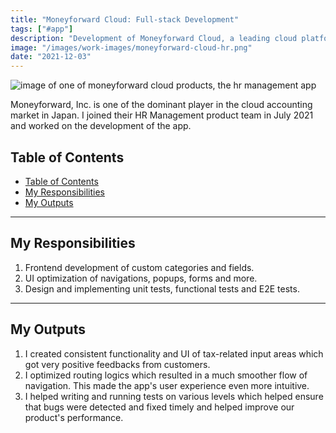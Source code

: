 ```yaml
---
title: "Moneyforward Cloud: Full-stack Development"
tags: ["#app"]
description: "Development of Moneyforward Cloud, a leading cloud platform in Japan that makes accounting easy and fast."
image: "/images/work-images/moneyforward-cloud-hr.png"
date: "2021-12-03"
---
```


![image of one of moneyforward cloud products, the hr management app](/images/work-images/moneyforward-cloud-hr.png)

Moneyforward, Inc. is one of the dominant player in the cloud accounting market in Japan. I joined their HR Management product team in July 2021 and worked on the development of the app.

## Table of Contents

- [Table of Contents](#table-of-contents)
- [My Responsibilities](#my-responsibilities)
- [My Outputs](#my-outputs)

___

## My Responsibilities

1. Frontend development of custom categories and fields.
2. UI optimization of navigations, popups, forms and more.
3. Design and implementing unit tests, functional tests and E2E tests.

___

## My Outputs

1. I created consistent functionality and UI of tax-related input areas which got very positive feedbacks from customers.
2. I optimized routing logics which resulted in a much smoother flow of navigation. This made the app's user experience even more intuitive.
3. I helped writing and running tests on various levels which helped ensure that bugs were detected and fixed timely and helped improve our product's performance.